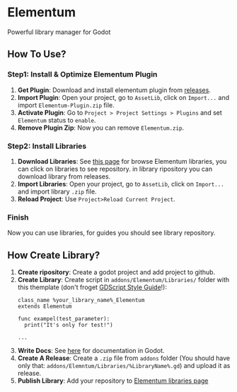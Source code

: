 # Elementum
 Powerful library manager for Godot

## How To Use?
### Step1: Install & Optimize Elementum Plugin
1. **Get Plugin**: Download and install elementum plugin from [releases](https://github.com/Subject-Team/Elementum/releases).
2. **Import Plugin**: Open your project, go to `AssetLib`, click on `Import...` and import `Elementum-Plugin.zip` file.
3. **Activate Plugin**: Go to `Project > Project Settings > Plugins` and set `Elementum` status to `enable`.
4. **Remove Plugin Zip**: Now you can remove `Elementum.zip`.
### Step2: Install Libraries
1. **Download Libraries**: See [this page](https://github.com/Subject-Team/Elementum/wiki/Libraries) for browse Elementum libraries, you can click on libraries to see repository. in library ripository you can download library from releases.
2. **Import Libraries**: Open your project, go to `AssetLib`, click on `Import...` and import library `.zip` file.
3. **Reload Project**: Use `Project>Reload Current Project`.
### Finish
Now you can use libraries, for guides you should see library repository.

## How Create Library?
1. **Create ripository**: Create a godot project and add project to github.
2. **Create Library**: Create script in `addons/Elementum/Libraries/` folder with this themplate (don't froget [GDScript Style Guide](https://docs.godotengine.org/en/stable/tutorials/scripting/gdscript/gdscript_styleguide.html)!):
   ```
   class_name %your_library_name%_Elementum
   extends Elementum

   func exampel(test_parameter):
     print("It's only for test!")
   
   ...
   ```
3. **Write Docs**: See [here](https://docs.godotengine.org/en/stable/tutorials/scripting/gdscript/gdscript_documentation_comments.html) for documentation in Godot.
4. **Create A Release**: Create a `.zip` file from `addons` folder (You should have only that: `addons/Elemntum/Libraries/%LibraryName%.gd`) and upload it as release.
5. **Publish Library**: Add your repository to [Elementum libraries page](https://github.com/Subject-Team/Elementum/wiki/Libraries)
